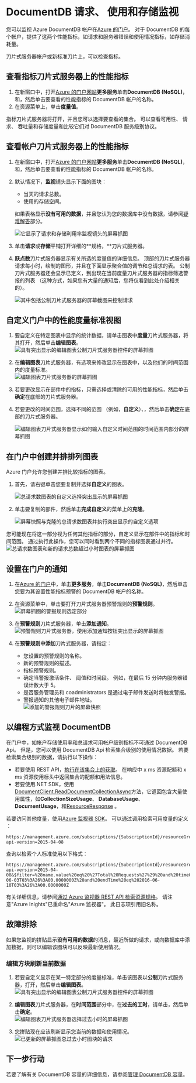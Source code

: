 <properties
    pageTitle="监视 DocumentDB 请求和存储 |Microsoft Azure"
    description="了解如何监视您的 DocumentDB 帐户为性能指标，如请求和服务器错误和使用情况指标，如存储消耗量。"
    services="documentdb"
    documentationCenter=""
    authors="mimig1"
    manager="jhubbard"
    editor="cgronlun"/>

<tags
    ms.service="documentdb"
    ms.workload="data-services"
    ms.tgt_pltfrm="na"
    ms.devlang="na"
    ms.topic="article"
    ms.date="10/17/2016"
    ms.author="mimig"/>

# <a name="monitor-documentdb-requests-usage-and-storage"></a>DocumentDB 请求、 使用和存储监视

您可以监视 Azure DocumentDB 帐户在[Azure 的门户](https://portal.azure.com/)。 对于 DocumentDB 的每个帐户，提供了这两个性能指标，如请求和服务器错误和使用情况指标，如存储消耗量。

刀片式服务器帐户或新标准刀片上，可以检查指标。

## <a name="view-performance-metrics-on-the-metrics-blade"></a>查看指标刀片式服务器上的性能指标

1. 在新窗口中，打开[Azure 的门户网站](https://portal.azure.com/)**更多服务**单击**DocumentDB (NoSQL)**，和，然后单击要查看的性能指标的 DocumentDB 帐户的名称。
2. 在资源菜单上，单击**度量值**。

指标刀片式服务器将打开，并且您可以选择要查看的集合。 可以查看可用性、 请求、 吞吐量和存储度量和比较它们对 DocumentDB 服务级别协议。

## <a name="view-performance-metrics-on-the-account-blade"></a>查看帐户刀片式服务器上的性能指标
1.  在新窗口中，打开[Azure 的门户网站](https://portal.azure.com/)**更多服务**单击**DocumentDB (NoSQL)**，和，然后单击要查看的性能指标的 DocumentDB 帐户的名称。

2.  默认情况下，**监视**镜头显示下面的图块︰
    *   当天的请求总数。
    *   使用的存储空间。

    如果表格显示**没有可用的数据**，并且您认为您的数据库中没有数据，请参阅[疑难解答](#troubleshooting)部分。

    ![它显示了请求和存储利用率监视镜头的屏幕抓图](./media/documentdb-monitor-accounts/documentdb-total-requests-and-usage.png)


3.  单击**请求**或**存储**平铺打开详细的**规格，**刀片式服务器。
4.  **跃点数**刀片式服务器显示有关所选的度量值的详细信息。  顶部的刀片式服务器请求每小时，绘制的图形，并且在下面显示聚合值的调节和总请求的表。  公制刀片式服务器还会显示已定义，到出现在当前度量刀片式服务器的指标筛选警报的列表 （这种方式，如果您有大量的通知后，您将仅看到此处介绍相关的）。   

    ![其中包括公制刀片式服务器的屏幕截图来控制请求](./media/documentdb-monitor-accounts/documentdb-metric-blade.png)


## <a name="customize-performance-metric-views-in-the-portal"></a>自定义门户中的性能度量标准视图

1.  要自定义在特定图表中显示的统计数据，请单击图表中**度量**刀片式服务器，将其打开，然后单击**编辑图表**。  
    ![具有突出显示的编辑图表公制刀片式服务器控件的屏幕抓图](./media/documentdb-monitor-accounts/madocdb3.png)

2.  在**编辑图表**刀片式服务器，有选项来修改显示在图表中，以及他们的时间范围内的度量标准。  
    ![编辑图表刀片式服务器的屏幕抓图](./media/documentdb-monitor-accounts/madocdb4.png)

3.  若要更改显示在部件中的指标，只需选择或清除的可用的性能指标，然后单击**确定**在底部的刀片式服务器。  
4.  若要更改的时间范围，选择不同的范围 （例如，**自定义**）、，然后单击**确定**在底部的刀片式服务器。  

    ![编辑图表刀片式服务器显示如何输入自定义时间范围的时间范围内部分的屏幕抓图](./media/documentdb-monitor-accounts/madocdb5.png)


## <a name="create-side-by-side-charts-in-the-portal"></a>在门户中创建并排排列图表
Azure 门户允许您创建并排比较指标的图表。  

1.  首先，请右键单击您要复制并选择**自定义**的图表。

    ![总请求数图表的自定义选择突出显示的屏幕抓图](./media/documentdb-monitor-accounts/madocdb6.png)

2.  单击要复制的部件，然后单击**完成自定义**的菜单上的**克隆**。

    ![屏幕快照与克隆的总请求数图表并执行突出显示的自定义选项](./media/documentdb-monitor-accounts/madocdb7.png)  


您可能现在将这一部分视为任何其他指标的部分，自定义显示在部件中的指标和时间范围。  通过执行此操作，您可以同时看到两个不同的指标图表通过并行。  
    ![总请求数图表和新的请求总数超过小时图表的屏幕抓图](./media/documentdb-monitor-accounts/madocdb8.png)  

## <a name="set-up-alerts-in-the-portal"></a>设置在门户的通知
1.  在[Azure 的门户](https://portal.azure.com/)中，单击**更多服务**，单击**DocumentDB (NoSQL)**，然后单击您要为其设置性能指标预警的 DocumentDB 帐户的名称。

2.  在资源菜单中，单击要打开刀片式服务器预警规则的**预警规则**。  
    ![屏幕抓图的警报规则选定部分](./media/documentdb-monitor-accounts/madocdb10.5.png)

3.  在**预警规则**刀片式服务器，单击**添加通知**。  
    ![预警规则刀片式服务器，使用添加通知按钮突出显示的屏幕抓图](./media/documentdb-monitor-accounts/madocdb11.png)

4.  在**预警规则中添加**刀片式服务器，请指定︰
    *   您设置的预警规则的名称。
    *   新的预警规则的描述。
    *   指标预警规则。
    *   确定当警报激活条件、 阈值和时间段。 例如，在最后 15 分钟内服务器错误计数大于 5。
    *   是否服务管理员和 coadministrators 是通过电子邮件发送时将触发警报。
    *   警报通知的其他电子邮件地址。  
    ![添加的警报规则刀片的屏幕快照](./media/documentdb-monitor-accounts/madocdb12.png)

## <a name="monitor-documentdb-programatically"></a>以编程方式监视 DocumentDB
在门户中，如帐户存储使用率和总请求可用帐户级别指标不可通过 DocumentDB Api。 但是，您可以使用 DocumentDB Api 检索集合级别的使用情况数据。 若要检索集合级别的数据，请执行以下操作︰

- 若要使用 REST API，[执行在该集合上的获取](https://msdn.microsoft.com/library/mt489073.aspx)。 在响应中 x ms 资源配额和 x ms 资源使用标头中返回集合的配额和用法信息。
- 若要使用.NET SDK，使用[DocumentClient.ReadDocumentCollectionAsync](https://msdn.microsoft.com/library/microsoft.azure.documents.client.documentclient.readdocumentcollectionasync.aspx)方法，它返回包含大量使用属性，如**CollectionSizeUsage**、 **DatabaseUsage**、 **DocumentUsage**，和[ResourceResponse](https://msdn.microsoft.com/library/dn799209.aspx) 。

若要访问其他度量，使用[Azure 监视器 SDK](https://www.nuget.org/packages/Microsoft.Azure.Insights)。 可以通过调用检索可用度量的定义︰

    https://management.azure.com/subscriptions/{SubscriptionId}/resourceGroups/{ResourceGroup}/providers/Microsoft.DocumentDb/databaseAccounts/{DocumentDBAccountName}/metricDefinitions?api-version=2015-04-08

查询以检索个人标准使用以下格式︰

    https://management.azure.com/subscriptions/{SubecriptionId}/resourceGroups/{ResourceGroup}/providers/Microsoft.DocumentDb/databaseAccounts/{DocumentDBAccountName}/metrics?api-version=2015-04-08&$filter=%28name.value%20eq%20%27Total%20Requests%27%29%20and%20timeGrain%20eq%20duration%27PT5M%27%20and%20startTime%20eq%202016-06-03T03%3A26%3A00.0000000Z%20and%20endTime%20eq%202016-06-10T03%3A26%3A00.0000000Z

有关详细信息，请参阅[通过 Azure 监视器 REST API 检索资源规格](https://blogs.msdn.microsoft.com/cloud_solution_architect/2016/02/23/retrieving-resource-metrics-via-the-azure-insights-api/)。 请注意"Azure Inights"已重命名"Azure 监视器"。  此日志项引用旧名称。

## <a name="troubleshooting"></a>故障排除
如果您监视的拼贴显示**没有可用的数据**的消息，最近所做的请求，或向数据库中添加数据，则可以编辑该图块可以反映最新使用情况。

### <a name="edit-a-tile-to-refresh-current-data"></a>编辑方块刷新当前数据
1.  若要自定义显示在某一特定部分的度量标准，单击该图表以**公制**刀片式服务器，打开，然后单击**编辑图表**。  
    ![具有突出显示的编辑图表公制刀片式服务器控件的屏幕抓图](./media/documentdb-monitor-accounts/madocdb3.png)

2.  **编辑图表**刀片式服务器，在**时间范围**部分中，在**过去的工时**，请单击，然后单击**确定**。  
    ![编辑图表刀片式服务器选择过去小时的屏幕抓图](./media/documentdb-monitor-accounts/documentdb-no-available-data-past-hour.png)


3.  您拼贴现在应该刷新显示您当前的数据和使用情况。  
    ![已更新的屏幕抓图总过去小时图块的请求](./media/documentdb-monitor-accounts/documentdb-no-available-data-fixed.png)

## <a name="next-steps"></a>下一步行动
若要了解有关 DocumentDB 容量的详细信息，请参阅[管理 DocumentDB 容量](documentdb-manage.md)。
